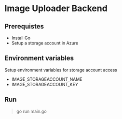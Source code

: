 # Image Uploader Backend

## Prerequistes
* Install Go
* Setup a storage account in Azure

## Environment variables
Setup environment variables for storage account access
* IMAGE_STORAGEACCOUNT_NAME
* IMAGE_STORAGEACCOUNT_KEY

## Run 
> go run main.go